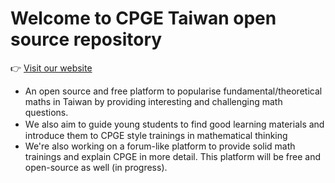 # Welcome to CPGE Taiwan open source repository
👉 [Visit our website](https://cpgetw.github.io/download/) 
- An open source and free platform to popularise fundamental/theoretical maths in Taiwan by providing interesting and challenging math questions.
- Ｗe also aim to guide young students to find good learning materials and introduce them to CPGE style trainings in mathematical thinking
- We're also working on a forum-like platform to provide solid math trainings and explain CPGE in more detail. This platform will be free and open-source as well (in progress).
